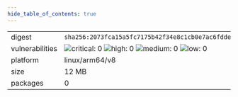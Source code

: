 ```yaml
---
hide_table_of_contents: true
---
```


<table>
<tr><td>digest</td><td><code>sha256:2073fca15a5fc7175b42f34e8c1cb0e7ac6fdde36ef0b6836ba0b7b00e524481</code></td><tr><tr><td>vulnerabilities</td><td><img alt="critical: 0" src="https://img.shields.io/badge/critical-0-lightgrey"/> <img alt="high: 0" src="https://img.shields.io/badge/high-0-lightgrey"/> <img alt="medium: 0" src="https://img.shields.io/badge/medium-0-lightgrey"/> <img alt="low: 0" src="https://img.shields.io/badge/low-0-lightgrey"/> <!-- unspecified: 0 --></td></tr>
<tr><td>platform</td><td>linux/arm64/v8</td></tr>
<tr><td>size</td><td>12 MB</td></tr>
<tr><td>packages</td><td>0</td></tr>
</table>
</details></table>
</details>

<table></table>

